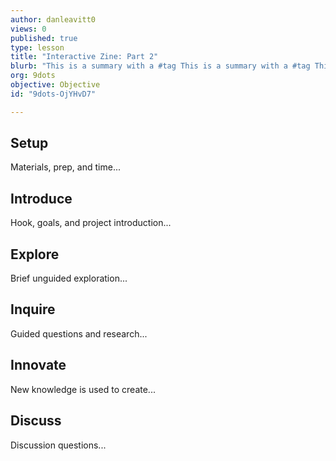 ```yaml
---
author: danleavitt0
views: 0
published: true
type: lesson
title: "Interactive Zine: Part 2"
blurb: "This is a summary with a #tag This is a summary with a #tag This is a summary with a #tag This is a summary with a #tag This is a summary wi"
org: 9dots
objective: Objective
id: "9dots-OjYHvD7"

---
```


## Setup
Materials, prep, and time...

## Introduce
Hook, goals, and project introduction...

## Explore
Brief unguided exploration...

## Inquire
Guided questions and research...

## Innovate
New knowledge is used to create...

## Discuss
Discussion questions...
